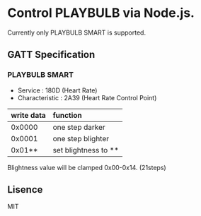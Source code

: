 # Control PLAYBULB via Node.js.

Currently only PLAYBULB SMART is supported.

## GATT Specification

### PLAYBULB SMART
- Service : 180D (Heart Rate)
- Characteristic : 2A39 (Heart Rate Control Point)

| write data | function |
|:--|:--|
|0x0000|one step darker|
|0x0001|one step blighter|
|0x01**|set blightness to **|

Blightness value will be clamped 0x00-0x14. (21steps)

## Lisence
MIT